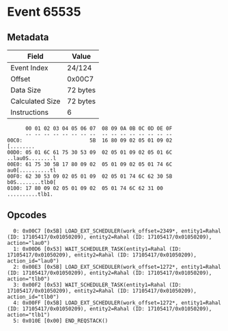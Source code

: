 # Event 65535

## Metadata

| Field           | Value    |
|-----------------|----------|
| Event Index     | 24/124   |
| Offset          | 0x00C7   |
| Data Size       | 72 bytes |
| Calculated Size | 72 bytes |
| Instructions    | 6        |

```
      00 01 02 03 04 05 06 07  08 09 0A 0B 0C 0D 0E 0F
      -- -- -- -- -- -- -- --  -- -- -- -- -- -- -- --
00C0:                      5B  16 80 09 02 05 01 09 02         [........
00D0: 05 01 6C 61 75 30 53 09  02 05 01 09 02 05 01 6C  ..lau0S........l
00E0: 61 75 30 5B 17 80 09 02  05 01 09 02 05 01 74 6C  au0[..........tl
00F0: 62 30 53 09 02 05 01 09  02 05 01 74 6C 62 30 5B  b0S........tlb0[
0100: 17 80 09 02 05 01 09 02  05 01 74 6C 62 31 00     ..........tlb1. 
```

## Opcodes

```
  0: 0x00C7 [0x5B] LOAD_EXT_SCHEDULER(work_offset=2349*, entity1=Rahal (ID: 17105417/0x01050209), entity2=Rahal (ID: 17105417/0x01050209), action="lau0")
  1: 0x00D6 [0x53] WAIT_SCHEDULER_TASK(entity1=Rahal (ID: 17105417/0x01050209), entity2=Rahal (ID: 17105417/0x01050209), action_id="lau0")
  2: 0x00E3 [0x5B] LOAD_EXT_SCHEDULER(work_offset=1272*, entity1=Rahal (ID: 17105417/0x01050209), entity2=Rahal (ID: 17105417/0x01050209), action="tlb0")
  3: 0x00F2 [0x53] WAIT_SCHEDULER_TASK(entity1=Rahal (ID: 17105417/0x01050209), entity2=Rahal (ID: 17105417/0x01050209), action_id="tlb0")
  4: 0x00FF [0x5B] LOAD_EXT_SCHEDULER(work_offset=1272*, entity1=Rahal (ID: 17105417/0x01050209), entity2=Rahal (ID: 17105417/0x01050209), action="tlb1")
  5: 0x010E [0x00] END_REQSTACK()
```
